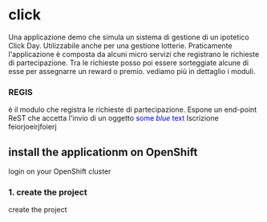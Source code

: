 # click
Una applicazione demo che simula un sistema di gestione di un ipotetico Click Day.
Utilizzabile anche per una gestione lotterie.
Praticamente l'applicazione è composta da alcuni micro servizi che registrano le richieste di partecipazione. Tra le richieste posso poi essere sorteggiate alcune di esse per assegnarre un reward o premio. vediamo più in dettaglio i moduli.

### REGIS
è il modulo che registra le richieste di partecipazione. Espone un end-point ReST che accetta l'invio di un oggetto <span style="color:blue">some *blue* text</span> Iscrizione feiorjoeirjfoierj

## install the applicationm on OpenShift

login on your OpenShift cluster

### 1. create the project

create the project

